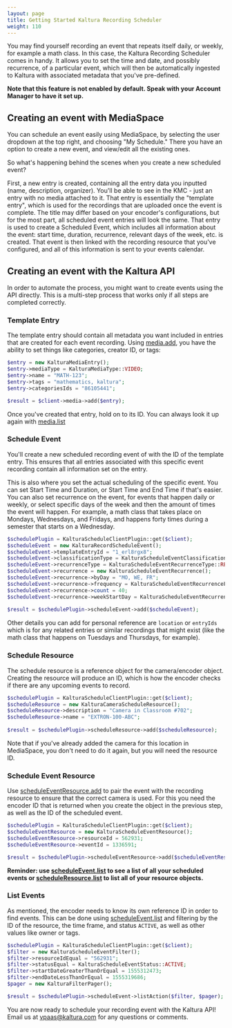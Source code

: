 ```yaml
---
layout: page
title: Getting Started Kaltura Recording Scheduler 
weight: 110
---
```


You may find yourself recording an event that repeats itself daily, or weekly, for example a math class. In this case, the Kaltura Recording Scheduler comes in handy. 
It allows you to set the time and date, and possibly recurrence, of a particular event, which will then be automatically ingested to Kaltura with associated metadata that you've pre-defined. 

**Note that this feature is not enabled by default. Speak with your Account Manager to have it set up.**

## Creating an event with MediaSpace

You can schedule an event easily using MediaSpace, by selecting the user dropdown at the top right, and choosing "My Schedule." There you have an option to create a new event, and view/edit all the existing ones. 

So what's happening behind the scenes when you create a new scheduled event?

First, a new entry is created, containing all the entry data you inputted (name, description, organizer). You'll be able to see in the KMC - just an entry with no media attached to it. 
That entry is essentially the "template entry",  which is used for the recordings that are uploaded once the event is complete. The title may differ based on your encoder's configurations, but for the most part, all scheduled event entries will look the same. 
That entry is used to create a Scheduled Event, which includes all information about the event: start time, duration, recurrence, relevant days of the week, etc. 
is created. That event is then linked with the recording resource that you've configured, and all of this information is sent to your events calendar. 

## Creating an event with the Kaltura API  

In order to automate the process, you might want to create events using the API directly. This is a multi-step process that works only if all steps are completed correctly. 

### Template Entry 

The template entry should contain all metadata you want included in entries that are created for each event recording. Using [media.add](https://developer.kaltura.com/console/service/media/action/add), you have the ability to set things like categories, creator ID, or tags:

```php
$entry = new KalturaMediaEntry();
$entry->mediaType = KalturaMediaType::VIDEO;
$entry->name = "MATH-123";
$entry->tags = "mathematics, kaltura";
$entry->categoriesIds = "86105441";

$result = $client->media->add($entry);
```

Once you've created that entry, hold on to its ID. You can always look it up again with [media.list](https://developer.kaltura.com/console/service/media/action/list)

### Schedule Event 

You'll create a new scheduled recording event of with the ID of the template entry. This ensures that all entries associated with this specific event recording contain all information set on the entry. 

This is also where you set the actual scheduling of the specific event. You can set Start Time and Duration, or Start Time and End Time if that's easier. You can also set recurrence on the event, for events that happen daily or weekly, or select specific days of the week and then the amount of times the event will happen. 
For example, a math class that takes place on Mondays, Wednesdays, and Fridays, and happens forty times during a semester that starts on a Wednesday.



```php
$schedulePlugin = KalturaScheduleClientPlugin::get($client);
$scheduleEvent = new KalturaRecordScheduleEvent();
$scheduleEvent->templateEntryId = "1_erl8rgx8";
$scheduleEvent->classificationType = KalturaScheduleEventClassificationType::PUBLIC_EVENT;
$scheduleEvent->recurrenceType = KalturaScheduleEventRecurrenceType::RECURRING;
$scheduleEvent->recurrence = new KalturaScheduleEventRecurrence();
$scheduleEvent->recurrence->byDay = "MO, WE, FR";
$scheduleEvent->recurrence->frequency = KalturaScheduleEventRecurrenceFrequency::DAILY;
$scheduleEvent->recurrence->count = 40;
$scheduleEvent->recurrence->weekStartDay = KalturaScheduleEventRecurrenceDay::WEDNESDAY;
  
$result = $schedulePlugin->scheduleEvent->add($scheduleEvent);
```

Other details you can add for personal reference are `location` or `entryIds` which is for any related entries or similar recordings that might exist (like the math class that happens on Tuesdays and Thursdays, for example). 

### Schedule Resource 

The schedule resource is a reference object for the camera/encoder object. Creating the resource will produce an ID, which is how the encoder checks if there are any upcoming events to record. 

```php 
$schedulePlugin = KalturaScheduleClientPlugin::get($client);
$scheduleResource = new KalturaCameraScheduleResource();
$scheduleResource->description = "Camera in Classroom #702";
$scheduleResource->name = "EXTRON-100-ABC";
  
$result = $schedulePlugin->scheduleResource->add($scheduleResource);
```

Note that if you've already added the camera for this location in MediaSpace, you don't need to do it again, but you will need the resource ID.

### Schedule Event Resource 

Use [scheduleEventResource.add](https://developer.kaltura.com/console/service/scheduleEventResource/action/add) to pair the event with the recording resource to ensure that the correct camera is used. For this you need the encoder ID that is returned when you create the object in the previous step, as well as the ID of the scheduled event. 

```php
$schedulePlugin = KalturaScheduleClientPlugin::get($client);
$scheduleEventResource = new KalturaScheduleEventResource();
$scheduleEventResource->resourceId = 562931;
$scheduleEventResource->eventId = 1336591;

$result = $schedulePlugin->scheduleEventResource->add($scheduleEventResource);
```

**Reminder: use [scheduleEvent.list](https://developer.kaltura.com/console/service/scheduleEvent/action/list) to see a list of all your scheduled events or [scheduleResource.list](https://developer.kaltura.com/console/service/scheduleResource/action/list) to list all of your resource objects.**

### List Events

As mentioned, the encoder needs to know its own reference ID in order to find events. This can be done using  [scheduleEvent.list](https://developer.kaltura.com/console/service/scheduleEvent/action/list) and filtering by the ID of the resource, the time frame, and status `ACTIVE`, as well as other values like owner or tags. 

```php
$schedulePlugin = KalturaScheduleClientPlugin::get($client);
$filter = new KalturaScheduleEventFilter();
$filter->resourceIdEqual = "562931";
$filter->statusEqual = KalturaScheduleEventStatus::ACTIVE;
$filter->startDateGreaterThanOrEqual = 1555312473;
$filter->endDateLessThanOrEqual = 1555319686;
$pager = new KalturaFilterPager();

$result = $schedulePlugin->scheduleEvent->listAction($filter, $pager);
```

You are now ready to schedule your recording event with the Kaltura API! Email us at vpaas@kaltura.com for any questions or comments. 

 
